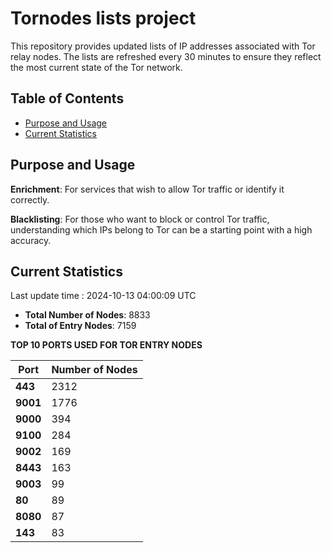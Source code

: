 # Tornodes lists project

This repository provides updated lists of IP addresses associated with Tor relay nodes. The lists are refreshed every 30 minutes to ensure they reflect the most current state of the Tor network.

## Table of Contents

- [Purpose and Usage](#purpose-and-usage)
- [Current Statistics](#current-statistics)


## Purpose and Usage

**Enrichment**: For services that wish to allow Tor traffic or identify it correctly.

**Blacklisting**: For those who want to block or control Tor traffic, understanding which IPs belong to Tor can be a starting point with a high accuracy.

## Current Statistics

Last update time : 2024-10-13 04:00:09 UTC

- **Total Number of Nodes**: 8833
- **Total of Entry Nodes**: 7159

**TOP 10 PORTS USED FOR TOR ENTRY NODES**

| **Port** | **Number of Nodes** |
|------|-----------------|
| **443**   | 2312  |
| **9001**   | 1776  |
| **9000**   | 394  |
| **9100**   | 284  |
| **9002**   | 169  |
| **8443**   | 163  |
| **9003**   | 99  |
| **80**   | 89  |
| **8080**   | 87  |
| **143**   | 83  |

